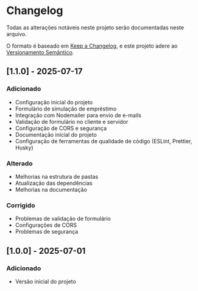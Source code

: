 # Changelog

Todas as alterações notáveis neste projeto serão documentadas neste arquivo.

O formato é baseado em [Keep a Changelog](https://keepachangelog.com/pt-BR/1.0.0/),
e este projeto adere ao [Versionamento Semântico](https://semver.org/spec/v2.0.0.html).

## [1.1.0] - 2025-07-17

### Adicionado
- Configuração inicial do projeto
- Formulário de simulação de empréstimo
- Integração com Nodemailer para envio de e-mails
- Validação de formulário no cliente e servidor
- Configuração de CORS e segurança
- Documentação inicial do projeto
- Configuração de ferramentas de qualidade de código (ESLint, Prettier, Husky)

### Alterado
- Melhorias na estrutura de pastas
- Atualização das dependências
- Melhorias na documentação

### Corrigido
- Problemas de validação de formulário
- Configurações de CORS
- Problemas de segurança

## [1.0.0] - 2025-07-01

### Adicionado
- Versão inicial do projeto
